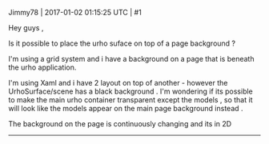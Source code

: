 Jimmy78 | 2017-01-02 01:15:25 UTC | #1

Hey guys , 

Is it possible to place the urho suface on top of a page background ? 

I'm using a grid system and i have a background on a page that is beneath the urho application.

I'm using Xaml and i have 2 layout on top of another - however the UrhoSurface/scene has a black background . I'm wondering if its possible to make the main urho container transparent except the models , so that it will look like the models appear on the main page background instead .

The background on the page is continuously changing and its in 2D

-------------------------

